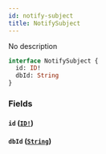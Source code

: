 ```yaml
---
id: notify-subject
title: NotifySubject
---
```


No description

```graphql
interface NotifySubject {
  id: ID!
  dbId: String
}
```

### Fields

#### `id` ([`ID!`](docs/partners/truework/scalars/id.md))

#### `dbId` ([`String`](docs/partners/truework/scalars/string.md))
